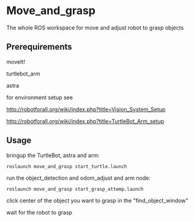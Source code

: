 # Move_and_grasp
The whole ROS workspace for move and adjust robot to grasp objects


## Prerequirements

moveIt!

turtlebot_arm

astra

for environment setup see

http://robotforall.org/wiki/index.php?title=Vision_System_Setup

http://robotforall.org/wiki/index.php?title=TurtleBot_Arm_setup


## Usage

bringup the TurtleBot, astra and arm:

`
roslaunch move_and_grasp start_turtle.launch
`

run the object_detection and odom_adjust and arm node:

`
roslaunch move_and_grasp start_grasp_attemp.launch
`

click center of the object you want to grasp in the "find_object_window" 

wait for the robot to grasp









